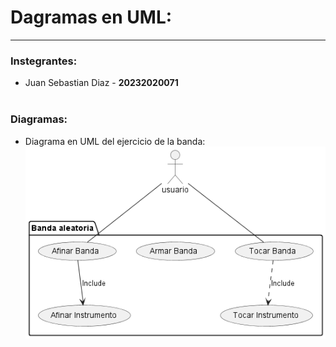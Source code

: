 Dagramas en UML:
================
------------

### Instegrantes: 

- Juan Sebastian Diaz -  __20232020071__ <br><br>

### Diagramas: 
- Diagrama en UML del ejercicio de la banda:
![Caso de la banda](out/caso_uno_banda/banda.png)